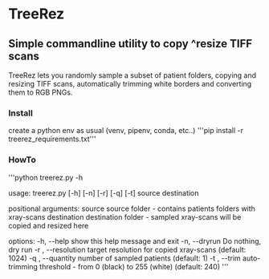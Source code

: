 # TreeRez
## Simple commandline utility to copy ^resize TIFF scans
TreeRez lets you randomly sample a subset of patient folders, copying and resizing TIFF scans, automatically trimming white borders and converting them to RGB PNGs.
### Install
create a python env as usual (venv, pipenv, conda, etc..)
'''pip install -r treerez_requirements.txt'''
### HowTo
'''python treerez.py -h

usage: treerez.py [-h] [-n] [-r] [-q] [-t] source destination

positional arguments:
  source              source folder - contains patients folders with xray-scans
  destination         destination folder - sampled xray-scans will be copied and resized here

options:
  -h, --help          show this help message and exit
  -n, --dryrun        Do nothing, dry run
  -r , --resolution   target resolution for copied xray-scans (default: 1024)
  -q , --quantity     number of sampled patients (default: 1)
  -t , --trim         auto-trimming threshold - from 0 (black) to 255 (white) (default: 240)
'''